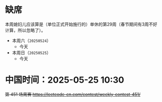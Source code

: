 
# 缺席

本周媳妇儿应该算是（单位正式开始施行的）单休的第29周（春节期间有3周不好计算，所以忽略了）。

- 本周六（`20250524`） 
  * 今天
- 本周日（`20250525`） 
  * 今天

# 中国时间：2025-05-25 10:30

~~第 451 场周赛 https://leetcode-cn.com/contest/weekly-contest-451/~~
